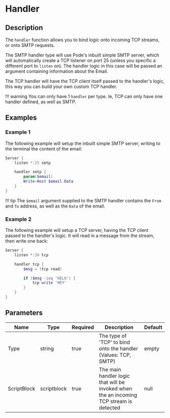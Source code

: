 # Handler

## Description

The `handler` function allows you to bind logic onto incoming TCP streams, or onto SMTP requests.

The SMTP handler type will use Pode's inbuilt simple SMTP server, which will automatically create a TCP listener on port 25 (unless you specific a different port to `listen` on). The handler logic in this case will be passed an argument containing information about the Email.

The TCP handler will have the TCP client itself passed to the handler's logic, this way you can build your own custom TCP handler.

!!! warning
    You can only have 1 `handler` per type. Ie, TCP can only have one handler defined, as well as SMTP.

## Examples

### Example 1

The following example will setup the inbuilt simple SMTP server, writing to the terminal the content of the email:

```powershell
Server {
    listen *:25 smtp

    handler smtp {
        param($email)
        Write-Host $email.Data
    }
}
```

!!! tip
    The `$email` argument supplied to the SMTP handler contains the `From` and `To` address, as well as the `Data` of the email.

### Example 2

The following example will setup a TCP server, having the TCP client passed to the handler's logic. It will read in a message from the stream, then write one back:

```powershell
Server {
    listen *:30 tcp

    handler tcp {
        $msg = (tcp read)

        if ($msg -ieq 'HELO') {
            tcp write 'HEY'
        }
    }
}
```

## Parameters

| Name | Type | Required | Description | Default |
| ---- | ---- | -------- | ----------- | ------- |
| Type | string | true | The type of 'TCP' to bind onto the handler (Values: TCP, SMTP) | empty |
| ScriptBlock | scriptblock | true | The main handler logic that will be invoked when the an incoming TCP stream is detected | null |
